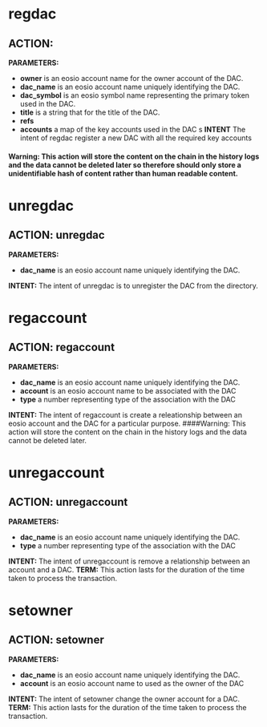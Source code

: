 <h1 class="contract">
regdac
</h1>

## ACTION: <regdac>
**PARAMETERS:**
* __owner__ is an eosio account name for the owner account of the DAC. 
* __dac_name__ is an eosio account name uniquely identifying the DAC. 
* __dac_symbol__ is an eosio symbol name representing the primary token used in the DAC. 
*  __title__ is a string that for the title of the DAC.
* __refs__
* __accounts__ a map of the key accounts used in the DAC
s
**INTENT** The intent of regdac register a new DAC with all the required key accounts 
#### Warning: This action will store the content on the chain in the history logs and the data cannot be deleted later so therefore should only store a unidentifiable hash of content rather than human readable content. 

<h1 class="contract">
    unregdac
</h1>

## ACTION: unregdac
**PARAMETERS:**
* __dac_name__ is an eosio account name uniquely identifying the DAC. 

**INTENT:** 
The intent of unregdac is to unregister the DAC from the directory.

<h1 class="contract">
regaccount
</h1>

## ACTION: regaccount
**PARAMETERS:**
* __dac_name__ is an eosio account name uniquely identifying the DAC. 
* __account__ is an eosio account name to be associated with the DAC
* __type__ a number representing type of the association with the DAC

**INTENT:** 
The intent of regaccount is create a releationship between an eosio account and the DAC for a particular purpose.
 ####Warning: This action will store the content on the chain in the history logs and the data cannot be deleted later. 
 
<h1 class="contract">
 unregaccount
</h1>

## ACTION: unregaccount
**PARAMETERS:**
* __dac_name__ is an eosio account name uniquely identifying the DAC. 
* __type__ a number representing type of the association with the DAC

**INTENT:** The intent of unregaccount is remove a relationship between an account and a DAC.
**TERM:** This action lasts for the duration of the time taken to process the transaction.
 
<h1 class="contract">
  setowner
</h1>

 ## ACTION: setowner
**PARAMETERS:**
* __dac_name__ is an eosio account name uniquely identifying the DAC.
* __account__ is an eosio account name to used as the owner of the DAC

**INTENT:** The intent of setowner change the owner account for a DAC.
**TERM:** This action lasts for the duration of the time taken to process the transaction.
